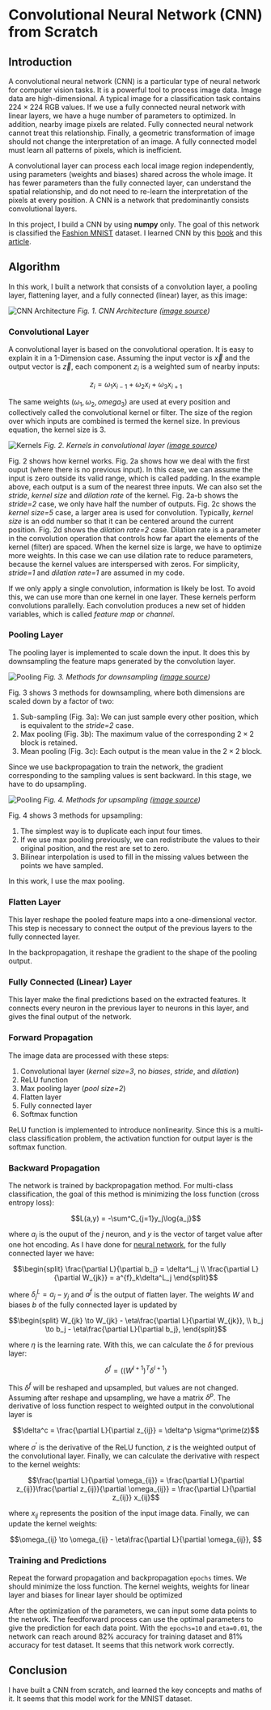# Convolutional Neural Network (CNN) from Scratch

## Introduction

A convolutional neural network (CNN) is a particular type of neural network for computer vision tasks. 
It is a powerful tool to process image data. Image data are high-dimensional. 
A typical image for a classification task contains $224\times 224$ RGB values. 
If we use a fully connected neural network with linear layers, we have a huge number of parameters to optimized. 
In addition, nearby image pixels are related. Fully connected neural network cannot treat this relationship. 
Finally, a geometric transformation of image should not change the interpretation of an image. 
A fully connected model must learn all patterns of pixels, which is inefficient. 

A convolutional layer can process each local image region independently, 
using parameters (weights and biases) shared across the whole image. 
It has fewer parameters than the fully connected layer, can understand the spatial relationship, 
and do not need to re-learn the interpretation of the pixels at every position. 
A CNN is a network that predominantly consists convolutional layers. 

In this project, I build a CNN by using **numpy** only. 
The goal of this network is classified the [Fashion MNIST](https://www.kaggle.com/datasets/zalando-research/fashionmnist) dataset. 
I learned CNN by this [book](https://udlbook.github.io/udlbook/) and this [article](https://www.quarkml.com/2023/07/build-a-cnn-from-scratch-using-python.html).

## Algorithm
In this work, I built a network that consists of a convolution layer, a pooling layer, flattening layer, and a fully connected (linear) layer, as this image:

![CNN Architecture](https://github.com/zjzhao1002/Machine-Learning-from-Scratch/blob/main/Convolutional_Neural_Network/CNN_Architecutre.png)
*Fig. 1. CNN Architecture ([image source](https://www.quarkml.com/2023/07/build-a-cnn-from-scratch-using-python.html))*

### Convolutional Layer
A convolutional layer is based on the convolutional operation. It is easy to explain it in a 1-Dimension case. 
Assuming the input vector is $\vec{x}$ and the output vector is $\vec{z}$, each component $z_i$ is a weighted sum of nearby inputs:
```math
z_i = \omega_1x_{i-1} + \omega_2x_{i} + \omega_3x_{i+1}
```
The same weights $(\omega_1, \omega_2, omega_3)$ are used at every position and collectively called the convolutional kernel or filter. 
The size of the region over which inputs are combined is termed the kernel size. In previous equation, the kernel size is 3.

![Kernels](https://github.com/zjzhao1002/Machine-Learning-from-Scratch/blob/main/Convolutional_Neural_Network/Conv1a.svg)
*Fig. 2. Kernels in convolutional layer ([image source](https://udlbook.github.io/udlbook/))*

Fig. 2 shows how kernel works. Fig. 2a shows how we deal with the first ouput (where there is no previous input). 
In this case, we can assume the input is zero outside its valid range, which is called padding. 
In the example above, each output is a sum of the nearest three inputs. 
We can also set the *stride*, *kernel size* and *dilation rate* of the kernel. 
Fig. 2a-b shows the *stride=2* case, we only have half the number of outputs. 
Fig. 2c shows the *kernel size=5* case, a larger area is used for convolution. 
Typically, *kernel size* is an odd number so that it can be centered around the current position.
Fig. 2d shows the *dilation rate=2* case. 
Dilation rate is a parameter in the convolution operation that controls how far apart the elements of the kernel (filter) are spaced. 
When the kernel size is large, we have to optimize more weights. In this case we can use dilation rate to reduce parameters, 
because the kernel values are interspersed with zeros. 
For simplicity, *stride=1* and *dilation rate=1* are assumed in my code.

If we only apply a single convolution, information is likely be lost. To avoid this, we can use more than one kernel in one layer. 
These kernels perform convolutions parallelly. Each convolution produces a new set of hidden variables, which is called *feature map* or *channel*. 

### Pooling Layer
The pooling layer is implemented to scale down the input. It does this by downsampling the feature maps generated by the convolution layer.

![Pooling](https://github.com/zjzhao1002/Machine-Learning-from-Scratch/blob/main/Convolutional_Neural_Network/ConvDown.svg)
*Fig. 3. Methods for downsampling ([image source](https://udlbook.github.io/udlbook/))*

Fig. 3 shows 3 methods for downsampling, where both dimensions are scaled down by a factor of two: 
1. Sub-sampling (Fig. 3a): We can just sample every other position, which is equivalent to the *stride=2* case.
2. Max pooling (Fig. 3b): The maximum value of the corresponding $2\times 2$ block is retained.
3. Mean pooling (Fig. 3c): Each output is the mean value in the $2\times 2$ block.

Since we use backpropagation to train the network, the gradient corresponding to the sampling values is sent backward. 
In this stage, we have to do upsampling. 

![Pooling](https://github.com/zjzhao1002/Machine-Learning-from-Scratch/blob/main/Convolutional_Neural_Network/ConvUp.svg)
*Fig. 4. Methods for upsampling ([image source](https://udlbook.github.io/udlbook/))*

Fig. 4 shows 3 methods for upsampling:
1. The simplest way is to duplicate each input four times.
2. If we use max pooling previously, we can redistribute the values to their original position, and the rest are set to zero.
3. Bilinear interpolation is used to fill in the missing values between the points we have sampled.

In this work, I use the max pooling.

### Flatten Layer
This layer reshape the pooled feature maps into a one-dimensional vector. 
This step is necessary to connect the output of the previous layers to the fully connected layer. 

In the backpropagation, it reshape the gradient to the shape of the pooling output.

### Fully Connected (Linear) Layer
This layer make the final predictions based on the extracted features. 
It connects every neuron in the previous layer to neurons in this layer, and gives the final output of the network.

### Forward Propagation
The image data are processed with these steps:
1. Convolutional layer (*kernel size=3*, no *biases*, *stride*, and *dilation*)
2. ReLU function
3. Max pooling layer (*pool size=2*)
4. Flatten layer
5. Fully connected layer
6. Softmax function

ReLU function is implemented to introduce nonlinearity. 
Since this is a multi-class classification problem, the activation function for output layer is the softmax function. 

### Backward Propagation
The network is trained by backpropagation method. 
For multi-class classification, the goal of this method is minimizing the loss function (cross entropy loss):
```math
L(a,y) =  -\sum^C_{j=1}y_j\log{a_j}
```
where $a_j$ is the ouput of the $j$ neuron, and $y$ is the vector of target value after one hot encoding. 
As I have done for [neural network](https://github.com/zjzhao1002/Machine-Learning-from-Scratch/tree/main/Neural_Network), 
for the fully connected layer we have:
```math
\begin{split}
\frac{\partial L}{\partial b_j} = \delta^L_j \\
\frac{\partial L}{\partial W_{jk}} = a^{f}_k\delta^L_j
\end{split}
```
where $\delta^L_j = a_j - y_j$ and $a^{f}$ is the output of flatten layer. 
The weights $W$ and biases $b$ of the fully connected layer is updated by 
```math
\begin{split}
W_{jk} \to W_{jk} - \eta\frac{\partial L}{\partial W_{jk}}, \\
b_j \to b_j - \eta\frac{\partial L}{\partial b_j},
\end{split}
```
where $\eta$ is the learning rate.
With this, we can calculate the $\delta$ for previous layer: 
```math
\delta^f = \left( (W^{l+1})^T\delta^{l+1} \right)
```
This $\delta^f$ will be reshaped and upsampled, but values are not changed. 
Assuming after reshape and upsampling, we have a matrix $\delta^p$. 
The derivative of loss function respect to weighted output in the convolutional layer is 
```math
\delta^c = \frac{\partial L}{\partial z_{ij}} = \delta^p \sigma^\prime(z)
```
where $\sigma^\prime$ is the derivative of the ReLU function, $z$ is the weighted output of the convolutional layer. 
Finally, we can calculate the derivative with respect to the kernel weights:
```math
\frac{\partial L}{\partial \omega_{ij}} = \frac{\partial L}{\partial z_{ij}}\frac{\partial z_{ij}}{\partial \omega_{ij}}
= \frac{\partial L}{\partial z_{ij}} x_{ij}
```
where $x_{ij}$ represents the position of the input image data. Finally, we can update the kernel weights:
```math
\omega_{ij} \to \omega_{ij} - \eta\frac{\partial L}{\partial \omega_{ij}}, 
```

### Training and Predictions
Repeat the forward propagation and backpropagation `epochs` times. We should minimize the loss function. 
The kernel weights, weights for linear layer and biases for linear layer should be optimized

After the optimization of the parameters, we can input some data points to the network. 
The feedforward process can use the optimal parameters to give the prediction for each data point.
With the `epochs=10` and `eta=0.01`, the network can reach around 82% accuracy for training dataset and 81% accuracy for test dataset. 
It seems that this network work correctly.

## Conclusion
I have built a CNN from scratch, and learned the key concepts and maths of it. It seems that this model work for the MNIST dataset. 
